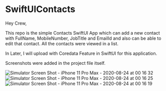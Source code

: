 # SwiftUIContacts

Hey Crew,

This repo is the simple Contacts SwiftUI App which can add a new contact with FullName, MobileNumber, JobTitle and EmailId and also can be able to edit that contact.
All the contacts were viewed in a list.

In Later, I will upload with Coredata Feature in SwiftUI for this application.

Screenshots were added in the project file itself.

![Simulator Screen Shot - iPhone 11 Pro Max - 2020-08-24 at 00 16 32](https://user-images.githubusercontent.com/24551909/90986463-9c6ae280-e5a0-11ea-94d6-ba5d6eb9f55a.png)
![Simulator Screen Shot - iPhone 11 Pro Max - 2020-08-24 at 00 16 25](https://user-images.githubusercontent.com/24551909/90986466-9ffe6980-e5a0-11ea-80f4-90d2c93baec2.png)
![Simulator Screen Shot - iPhone 11 Pro Max - 2020-08-24 at 00 16 19](https://user-images.githubusercontent.com/24551909/90986467-a12f9680-e5a0-11ea-8081-bca6c94232d0.png)
